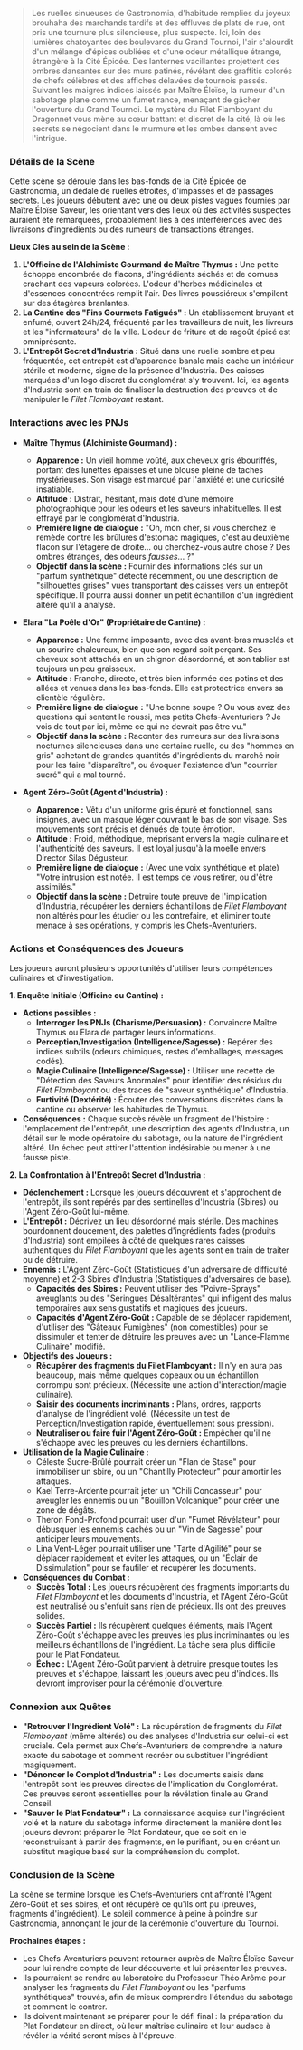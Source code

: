 > Les ruelles sinueuses de Gastronomia, d'habitude remplies du joyeux brouhaha des marchands tardifs et des effluves de plats de rue, ont pris une tournure plus silencieuse, plus suspecte. Ici, loin des lumières chatoyantes des boulevards du Grand Tournoi, l'air s'alourdit d'un mélange d'épices oubliées et d'une odeur métallique étrange, étrangère à la Cité Épicée. Des lanternes vacillantes projettent des ombres dansantes sur des murs patinés, révélant des graffitis colorés de chefs célèbres et des affiches délavées de tournois passés. Suivant les maigres indices laissés par Maître Éloïse, la rumeur d'un sabotage plane comme un fumet rance, menaçant de gâcher l'ouverture du Grand Tournoi. Le mystère du Filet Flamboyant du Dragonnet vous mène au cœur battant et discret de la cité, là où les secrets se négocient dans le murmure et les ombes dansent avec l'intrigue.

### Détails de la Scène

Cette scène se déroule dans les bas-fonds de la Cité Épicée de Gastronomia, un dédale de ruelles étroites, d'impasses et de passages secrets. Les joueurs débutent avec une ou deux pistes vagues fournies par Maître Éloïse Saveur, les orientant vers des lieux où des activités suspectes auraient été remarquées, probablement liés à des interférences avec des livraisons d'ingrédients ou des rumeurs de transactions étranges.

**Lieux Clés au sein de la Scène :**

1.  **L'Officine de l'Alchimiste Gourmand de Maître Thymus :** Une petite échoppe encombrée de flacons, d'ingrédients séchés et de cornues crachant des vapeurs colorées. L'odeur d'herbes médicinales et d'essences concentrées remplit l'air. Des livres poussiéreux s'empilent sur des étagères branlantes.
2.  **La Cantine des "Fins Gourmets Fatigués" :** Un établissement bruyant et enfumé, ouvert 24h/24, fréquenté par les travailleurs de nuit, les livreurs et les "informateurs" de la ville. L'odeur de friture et de ragoût épicé est omniprésente.
3.  **L'Entrepôt Secret d'Industria :** Situé dans une ruelle sombre et peu fréquentée, cet entrepôt est d'apparence banale mais cache un intérieur stérile et moderne, signe de la présence d'Industria. Des caisses marquées d'un logo discret du conglomérat s'y trouvent. Ici, les agents d'Industria sont en train de finaliser la destruction des preuves et de manipuler le *Filet Flamboyant* restant.

### Interactions avec les PNJs

*   **Maître Thymus (Alchimiste Gourmand) :**
    *   **Apparence :** Un vieil homme voûté, aux cheveux gris ébouriffés, portant des lunettes épaisses et une blouse pleine de taches mystérieuses. Son visage est marqué par l'anxiété et une curiosité insatiable.
    *   **Attitude :** Distrait, hésitant, mais doté d'une mémoire photographique pour les odeurs et les saveurs inhabituelles. Il est effrayé par le conglomérat d'Industria.
    *   **Première ligne de dialogue :** "Oh, mon cher, si vous cherchez le remède contre les brûlures d'estomac magiques, c'est au deuxième flacon sur l'étagère de droite... ou cherchez-vous autre chose ? Des ombres étranges, des odeurs *fausses*... ?"
    *   **Objectif dans la scène :** Fournir des informations clés sur un "parfum synthétique" détecté récemment, ou une description de "silhouettes grises" vues transportant des caisses vers un entrepôt spécifique. Il pourra aussi donner un petit échantillon d'un ingrédient altéré qu'il a analysé.

*   **Elara "La Poêle d'Or" (Propriétaire de Cantine) :**
    *   **Apparence :** Une femme imposante, avec des avant-bras musclés et un sourire chaleureux, bien que son regard soit perçant. Ses cheveux sont attachés en un chignon désordonné, et son tablier est toujours un peu graisseux.
    *   **Attitude :** Franche, directe, et très bien informée des potins et des allées et venues dans les bas-fonds. Elle est protectrice envers sa clientèle régulière.
    *   **Première ligne de dialogue :** "Une bonne soupe ? Ou vous avez des questions qui sentent le roussi, mes petits Chefs-Aventuriers ? Je vois de tout par ici, même ce qui ne devrait pas être vu."
    *   **Objectif dans la scène :** Raconter des rumeurs sur des livraisons nocturnes silencieuses dans une certaine ruelle, ou des "hommes en gris" achetant de grandes quantités d'ingrédients du marché noir pour les faire "disparaître", ou évoquer l'existence d'un "courrier sucré" qui a mal tourné.

*   **Agent Zéro-Goût (Agent d'Industria) :**
    *   **Apparence :** Vêtu d'un uniforme gris épuré et fonctionnel, sans insignes, avec un masque léger couvrant le bas de son visage. Ses mouvements sont précis et dénués de toute émotion.
    *   **Attitude :** Froid, méthodique, méprisant envers la magie culinaire et l'authenticité des saveurs. Il est loyal jusqu'à la moelle envers Director Silas Dégusteur.
    *   **Première ligne de dialogue :** (Avec une voix synthétique et plate) "Votre intrusion est notée. Il est temps de vous retirer, ou d'être assimilés."
    *   **Objectif dans la scène :** Détruire toute preuve de l'implication d'Industria, récupérer les derniers échantillons de *Filet Flamboyant* non altérés pour les étudier ou les contrefaire, et éliminer toute menace à ses opérations, y compris les Chefs-Aventuriers.

### Actions et Conséquences des Joueurs

Les joueurs auront plusieurs opportunités d'utiliser leurs compétences culinaires et d'investigation.

**1. Enquête Initiale (Officine ou Cantine) :**
*   **Actions possibles :**
    *   **Interroger les PNJs (Charisme/Persuasion) :** Convaincre Maître Thymus ou Elara de partager leurs informations.
    *   **Perception/Investigation (Intelligence/Sagesse) :** Repérer des indices subtils (odeurs chimiques, restes d'emballages, messages codés).
    *   **Magie Culinaire (Intelligence/Sagesse) :** Utiliser une recette de "Détection des Saveurs Anormales" pour identifier des résidus du *Filet Flamboyant* ou des traces de "saveur synthétique" d'Industria.
    *   **Furtivité (Dextérité) :** Écouter des conversations discrètes dans la cantine ou observer les habitudes de Thymus.
*   **Conséquences :** Chaque succès révèle un fragment de l'histoire : l'emplacement de l'entrepôt, une description des agents d'Industria, un détail sur le mode opératoire du sabotage, ou la nature de l'ingrédient altéré. Un échec peut attirer l'attention indésirable ou mener à une fausse piste.

**2. La Confrontation à l'Entrepôt Secret d'Industria :**
*   **Déclenchement :** Lorsque les joueurs découvrent et s'approchent de l'entrepôt, ils sont repérés par des sentinelles d'Industria (Sbires) ou l'Agent Zéro-Goût lui-même.
*   **L'Entrepôt :** Décrivez un lieu désordonné mais stérile. Des machines bourdonnent doucement, des palettes d'ingrédients fades (produits d'Industria) sont empilées à côté de quelques rares caisses authentiques du *Filet Flamboyant* que les agents sont en train de traiter ou de détruire.
*   **Ennemis :** L'Agent Zéro-Goût (Statistiques d'un adversaire de difficulté moyenne) et 2-3 Sbires d'Industria (Statistiques d'adversaires de base).
    *   **Capacités des Sbires :** Peuvent utiliser des "Poivre-Sprays" aveuglants ou des "Seringues Désaltérantes" qui infligent des malus temporaires aux sens gustatifs et magiques des joueurs.
    *   **Capacités d'Agent Zéro-Goût :** Capable de se déplacer rapidement, d'utiliser des "Gâteaux Fumigènes" (non comestibles) pour se dissimuler et tenter de détruire les preuves avec un "Lance-Flamme Culinaire" modifié.
*   **Objectifs des Joueurs :**
    *   **Récupérer des fragments du Filet Flamboyant :** Il n'y en aura pas beaucoup, mais même quelques copeaux ou un échantillon corrompu sont précieux. (Nécessite une action d'interaction/magie culinaire).
    *   **Saisir des documents incriminants :** Plans, ordres, rapports d'analyse de l'ingrédient volé. (Nécessite un test de Perception/Investigation rapide, éventuellement sous pression).
    *   **Neutraliser ou faire fuir l'Agent Zéro-Goût :** Empêcher qu'il ne s'échappe avec les preuves ou les derniers échantillons.
*   **Utilisation de la Magie Culinaire :**
    *   Céleste Sucre-Brûlé pourrait créer un "Flan de Stase" pour immobiliser un sbire, ou un "Chantilly Protecteur" pour amortir les attaques.
    *   Kael Terre-Ardente pourrait jeter un "Chili Concasseur" pour aveugler les ennemis ou un "Bouillon Volcanique" pour créer une zone de dégâts.
    *   Theron Fond-Profond pourrait user d'un "Fumet Révélateur" pour débusquer les ennemis cachés ou un "Vin de Sagesse" pour anticiper leurs mouvements.
    *   Lina Vent-Léger pourrait utiliser une "Tarte d'Agilité" pour se déplacer rapidement et éviter les attaques, ou un "Éclair de Dissimulation" pour se faufiler et récupérer les documents.
*   **Conséquences du Combat :**
    *   **Succès Total :** Les joueurs récupèrent des fragments importants du *Filet Flamboyant* et les documents d'Industria, et l'Agent Zéro-Goût est neutralisé ou s'enfuit sans rien de précieux. Ils ont des preuves solides.
    *   **Succès Partiel :** Ils récupèrent quelques éléments, mais l'Agent Zéro-Goût s'échappe avec les preuves les plus incriminantes ou les meilleurs échantillons de l'ingrédient. La tâche sera plus difficile pour le Plat Fondateur.
    *   **Échec :** L'Agent Zéro-Goût parvient à détruire presque toutes les preuves et s'échappe, laissant les joueurs avec peu d'indices. Ils devront improviser pour la cérémonie d'ouverture.

### Connexion aux Quêtes

*   **"Retrouver l'Ingrédient Volé" :** La récupération de fragments du *Filet Flamboyant* (même altérés) ou des analyses d'Industria sur celui-ci est cruciale. Cela permet aux Chefs-Aventuriers de comprendre la nature exacte du sabotage et comment recréer ou substituer l'ingrédient magiquement.
*   **"Dénoncer le Complot d'Industria" :** Les documents saisis dans l'entrepôt sont les preuves directes de l'implication du Conglomérat. Ces preuves seront essentielles pour la révélation finale au Grand Conseil.
*   **"Sauver le Plat Fondateur" :** La connaissance acquise sur l'ingrédient volé et la nature du sabotage informe directement la manière dont les joueurs devront préparer le Plat Fondateur, que ce soit en le reconstruisant à partir des fragments, en le purifiant, ou en créant un substitut magique basé sur la compréhension du complot.

### Conclusion de la Scène

La scène se termine lorsque les Chefs-Aventuriers ont affronté l'Agent Zéro-Goût et ses sbires, et ont récupéré ce qu'ils ont pu (preuves, fragments d'ingrédient). Le soleil commence à peine à poindre sur Gastronomia, annonçant le jour de la cérémonie d'ouverture du Tournoi.

**Prochaines étapes :**
*   Les Chefs-Aventuriers peuvent retourner auprès de Maître Éloïse Saveur pour lui rendre compte de leur découverte et lui présenter les preuves.
*   Ils pourraient se rendre au laboratoire du Professeur Théo Arôme pour analyser les fragments du *Filet Flamboyant* ou les "parfums synthétiques" trouvés, afin de mieux comprendre l'étendue du sabotage et comment le contrer.
*   Ils doivent maintenant se préparer pour le défi final : la préparation du Plat Fondateur en direct, où leur maîtrise culinaire et leur audace à révéler la vérité seront mises à l'épreuve.